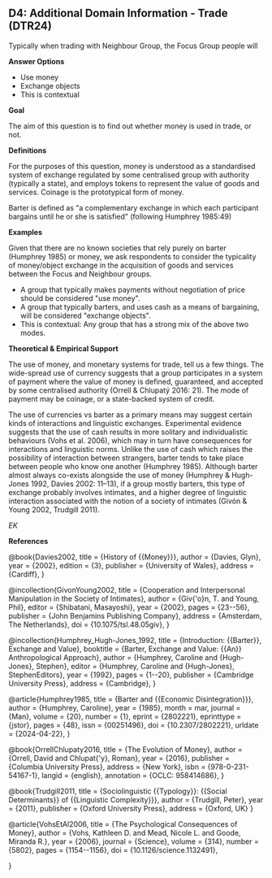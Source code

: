 
## D4: Additional Domain Information - Trade (DTR24)

Typically when trading with Neighbour Group, the Focus Group people will

**Answer Options**

- Use money
- Exchange objects
- This is contextual

**Goal**

The aim of this question is to find out whether money is used in trade, or not.

**Definitions**

For the purposes of this question, money is understood as a standardised system of exchange regulated by some centralised group with authority (typically a state), and employs tokens to represent the value of goods and services. Coinage is the prototypical form of money.

Barter is defined as "a complementary exchange in which each participant bargains until he or she is satisfied" (following Humphrey 1985:49)

**Examples**

Given that there are no known societies that rely purely on barter (Humphrey 1985) or money, we ask respondents to consider the typicality of money/object exchange in the acquisition of goods and services between the Focus and Neighbour groups. 

- A group that typically makes payments without negotiation of price should be considered "use money".
- A group that typically barters, and uses cash as a means of bargaining, will be considered "exchange objects".
- This is contextual: Any group that has a strong mix of the above two modes.

**Theoretical & Empirical Support**

The use of money, and monetary systems for trade, tell us a few things. 
The wide-spread use of currency suggests that a group participates in a system of payment where the value of money is defined, guaranteed, and accepted by some centralised authority (Orrell & Chlupatý 2016: 21). The mode of payment may be coinage, or a state-backed system of credit. 

The use of currencies vs barter as a primary means may suggest certain kinds of interactions and linguistic exchanges. Experimental evidence suggests that the use of cash results in more solitary and individualistic behaviours (Vohs et al. 2006), which may in turn have consequences for interactions and linguistic norms. Unlike the use of cash which raises the possibility of interaction between strangers, barter tends to take place between people who know one another (Humphrey 1985). Although barter almost always co-exists alongside the use of money (Humphrey & Hugh-Jones 1992, Davies 2002: 11–13), if a group mostly barters, this type of exchange probably involves intimates, and a higher degree of linguistic interaction associated with the notion of a society of intimates (Givón & Young 2002, Trudgill 2011).

*EK*

**References**

@book{Davies2002,
  title = {History of {{Money}}},
  author = {Davies, Glyn},
  year = {2002},
  edition = {3},
  publisher = {University of Wales},
  address = {Cardiff},
}

@incollection{GivonYoung2002,
  title = {Cooperation and Interpersonal Manipulation in the Society of Intimates},
  author = {Giv{\'o}n, T. and Young, Phil},
  editor = {Shibatani, Masayoshi},
  year = {2002},
  pages = {23--56},
  publisher = {John Benjamins Publishing Company},
  address = {Amsterdam, The Netherlands},
  doi = {10.1075/tsl.48.05giv},
}

@incollection{Humphrey_Hugh-Jones_1992,
  title = {Introduction: {{Barter}}, Exchange and Value},
  booktitle = {Barter, Exchange and Value: {{An}} Anthropological Approach},
  author = {Humphrey, Caroline and {Hugh-Jones}, Stephen},
  editor = {Humphrey, Caroline and {Hugh-Jones}, StephenEditors},
  year = {1992},
  pages = {1--20},
  publisher = {Cambridge University Press},
  address = {Cambridge},
}

@article{Humphrey1985,
  title = {Barter and {{Economic Disintegration}}},
  author = {Humphrey, Caroline},
  year = {1985},
  month = mar,
  journal = {Man},
  volume = {20},
  number = {1},
  eprint = {2802221},
  eprinttype = {jstor},
  pages = {48},
  issn = {00251496},
  doi = {10.2307/2802221},
  urldate = {2024-04-22},
}

@book{OrrellChlupaty2016,
  title = {The Evolution of Money},
  author = {Orrell, David and Chlupat{\'y}, Roman},
  year = {2016},
  publisher = {Columbia University Press},
  address = {New York},
  isbn = {978-0-231-54167-1},
  langid = {english},
  annotation = {OCLC: 958414686},
}

@book{Trudgill2011,
  title = {Sociolinguistic {{Typology}}: {{Social Determinants}} of {{Linguistic Complexity}}},
  author = {Trudgill, Peter},
  year = {2011},
  publisher = {Oxford University Press},
  address = {Oxford, UK}
}

@article{VohsEtAl2006,
  title = {The Psychological Consequences of Money},
  author = {Vohs, Kathleen D. and Mead, Nicole L. and Goode, Miranda R.},
  year = {2006},
  journal = {Science},
  volume = {314},
  number = {5802},
  pages = {1154--1156},
  doi = {10.1126/science.1132491},
 
}


